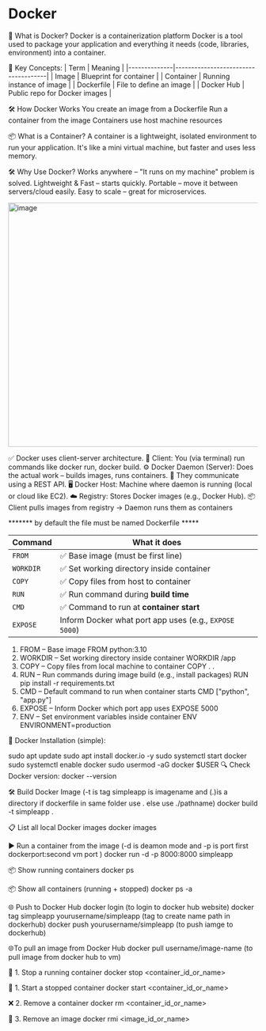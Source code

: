 # Docker
🚢 What is Docker?
Docker is a containerization platform
Docker is a tool used to package your application and everything it needs (code, libraries, environment) into a container.

🧱 Key Concepts:
| Term         | Meaning                            |
|--------------|-------------------------------------|
| Image        | Blueprint for container             |
| Container    | Running instance of image           |
| Dockerfile   | File to define an image             |
| Docker Hub   | Public repo for Docker images       |

🛠️ How Docker Works
You create an image from a Dockerfile
Run a container from the image
Containers use host machine resources

📦 What is a Container?
A container is a lightweight, isolated environment to run your application.
It's like a mini virtual machine, but faster and uses less memory.

🛠️ Why Use Docker?
Works anywhere – "It runs on my machine" problem is solved.
Lightweight & Fast – starts quickly.
Portable – move it between servers/cloud easily.
Easy to scale – great for microservices.

<img width="921" height="494" alt="image" src="https://github.com/user-attachments/assets/16381be3-2d17-4a96-bfbf-68f2a9954d89" />

✅ Docker uses client-server architecture.
👤 Client: You (via terminal) run commands like docker run, docker build.
⚙️ Docker Daemon (Server): Does the actual work – builds images, runs containers.
🔁 They communicate using a REST API.
🖥️ Docker Host: Machine where daemon is running (local or cloud like EC2).
☁️ Registry: Stores Docker images (e.g., Docker Hub).
📦 Client pulls images from registry → Daemon runs them as containers

******* by default the file must be named Dockerfile *****

| Command      | What it does                                                               |
| ------------ | -------------------------------------------------------------------------  |
| `FROM`       | ✅ Base image (must be first line)                                         |
| `WORKDIR`    | ✅ Set working directory inside container                                  |
| `COPY`       | ✅ Copy files from host to container                                       |
| `RUN`        | ✅ Run command during **build time**                                       |
| `CMD`        | ✅ Command to run at **container start**                                   |
| `EXPOSE`     | Inform Docker what port app uses (e.g., `EXPOSE 5000`)                     |

 1. FROM – Base image
FROM python:3.10
 2. WORKDIR – Set working directory inside container
WORKDIR /app
 3. COPY – Copy files from local machine to container
COPY . .
 4. RUN – Run commands during image build (e.g., install packages)
RUN pip install -r requirements.txt
 5. CMD – Default command to run when container starts
CMD ["python", "app.py"]
6. EXPOSE – Inform Docker which port app uses
EXPOSE 5000
 7. ENV – Set environment variables inside container
ENV ENVIRONMENT=production

🔧 Docker Installation (simple):

sudo apt update
sudo apt install docker.io -y
sudo systemctl start docker
sudo systemctl enable docker
sudo usermod -aG docker $USER
🔍 Check Docker version:
docker --version

🛠️ Build Docker Image (-t is tag simpleapp is imagename and (.)is a directory if dockerfile in same folder use . else use ./pathname)
docker build -t simpleapp .

📋 List all local Docker images
docker images

▶️ Run a container from the image (-d is deamon mode and -p is port first dockerport:second vm port )
docker run -d -p 8000:8000 simpleapp

📦 Show running containers
docker ps

📦 Show all containers (running + stopped)
docker ps -a

🌐 Push to Docker Hub
docker login                                      (to login to docker hub website)
docker tag simpleapp yourusername/simpleapp        (tag to create name path in dockerhub)
docker push yourusername/simpleapp                  (to push iamge to dockerhub)

🌐To pull an image from Docker Hub
docker pull username/image-name                      (to pull image from docker hub to vm)

🛑 1. Stop a running container
docker stop <container_id_or_name>

🛑 1. Start a stopped container
docker start <container_id_or_name>

❌ 2. Remove a container
docker rm <container_id_or_name>

🧹 3. Remove an image
docker rmi <image_id_or_name>
